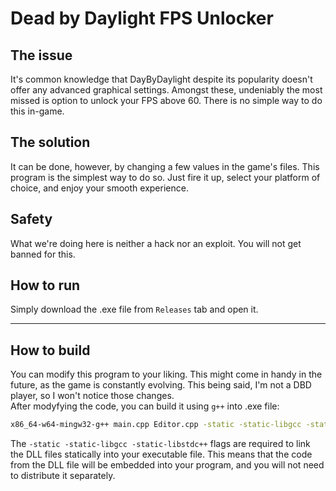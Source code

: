# Dead by Daylight FPS Unlocker

## The issue
It's common knowledge that DayByDaylight despite its popularity doesn't offer any advanced graphical settings. Amongst these, undeniably the most missed  is option to unlock your FPS above 60. There is no simple way to do this in-game. 
## The solution
It can be done, however, by changing a few values in the game's files. This program is the simplest way to do so. Just fire it up, select your platform of choice, and enjoy your smooth experience.
## Safety
What we're doing here is neither a hack nor an exploit. You will not get banned for this.
## How to run
Simply download the .exe file from `Releases` tab and open it.
______________________________
## How to build
You can modify this program to your liking. This might come in handy in the future, as the game is constantly evolving. This being said, I'm not a DBD player, so I won't notice those changes.  
After modyfying the code, you can build it using `g++` into .exe file:
```bash
x86_64-w64-mingw32-g++ main.cpp Editor.cpp -static -static-libgcc -static-libstdc++ -o dbd_fps_unlocker.exe
```
The `-static -static-libgcc -static-libstdc++` flags are required to link the DLL files statically into your executable file. This means that the code from the DLL file will be embedded into your program, and you will not need to distribute it separately.

